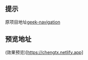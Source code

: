 ## 提示
原项目地址[geek-navigation](https://github.com/geekape/geek-navigation)

## 预览地址
(效果预览)[https://chengtx.netlify.app]

